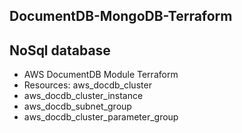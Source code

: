 ## DocumentDB-MongoDB-Terraform

## NoSql database 
- AWS DocumentDB Module Terraform 
- Resources: aws_docdb_cluster 
- aws_docdb_cluster_instance 
- aws_docdb_subnet_group 
- aws_docdb_cluster_parameter_group
